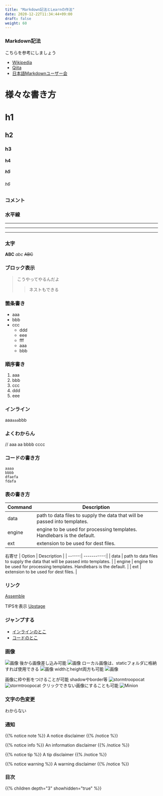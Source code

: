 ```yaml
---
title: "Markdown記法とLearnの作法"
date: 2020-12-22T11:34:44+09:00
draft: false
weight: 60
---
```


### Markdown記法

こちらを参考にしましょう
- [Wikipedia](https://ja.wikipedia.org/wiki/Markdown)
- [Qiita](http://qiita.com/Qiita/items/c686397e4a0f4f11683d)
- [日本語Markdownユーザー会](http://www.markdown.jp/what-is-markdown/)

# 様々な書き方

# h1
## h2
### h3
#### h4
##### h5
###### h6

### コメント
<!--
これはコメント
-->

### 水平線
<!-- 全部一緒 -->
___
---
***

### 太字
**ABC**
_abc_
~~ABC~~

### ブロック表示
> こうやってやるんだよ
>> ネストもできる

### 箇条書き
<!-- タブで段差をずらす -->
+ aaa
+ bbb
+ ccc
	- ddd
	- eee
	- fff
	+ aaa
	* bbb

### 順序書き
1. aaa
2. bbb
3. ccc
5. ddd
4. eee

### インライン
aaa`aaa`bbb

### よくわからん
// aaa aa
bbbb
cccc

### コードの書き方
```
aaaa
bbbb
dfaefa
fdafa
```

### 表の書き方

| Command | Description |
| ------ | ----------- |
| data   | path to data files to supply the data that will be passed into templates. |
| engine | engine to be used for processing templates. Handlebars is the default. |
| ext    | extension to be used for dest files. |

右寄せ
| Option | Description |
| ------:| -----------:|
| data   | path to data files to supply the data that will be passed into templates. |
| engine | engine to be used for processing templates. Handlebars is the default. |
| ext    | extension to be used for dest files. |

### リンク
[Assemble](http://assemble.io)

TIPSを表示
[Upstage](https://github.com/upstage/ "押してくれ！！！")

### ジャンプする
  * [インラインのとこ](#インライン)
  * [コードのとこ](#コードの書き方)
  

### 画像
![画像](https://octodex.github.com/images/minion.png?height=400px)
後から画像差し込み可能
![画像][id1]
ローカル画像は、staticフォルダに格納すれば使用できる
![画像](/images/vmware_login.PNG?height=400px)
widthとheight両方も可能
![画像](https://octodex.github.com/images/minion.png?height=50px&width=300px)

[id1]: https://octodex.github.com/images/dojocat.jpg?width=200px

画像に枠や影をつけることが可能
shadowやborder等
![stormtroopocat](https://octodex.github.com/images/stormtroopocat.jpg?classes=shadow&height=200px)
![stormtroopocat](https://octodex.github.com/images/stormtroopocat.jpg?classes=border,shadow&height=200px)
クリックできない画像にすることも可能
![Minion](https://octodex.github.com/images/minion.png?featherlight=false&height=200px)

### 文字の色変更
わからない

### 通知

{{% notice note %}}
A notice disclaimer
{{% /notice %}}

{{% notice info %}}
An information disclaimer
{{% /notice %}}

{{% notice tip %}}
A tip disclaimer
{{% /notice %}}

{{% notice warning %}}
A warning disclaimer
{{% /notice %}}

### 目次
{{% children depth="3" showhidden="true" %}}

